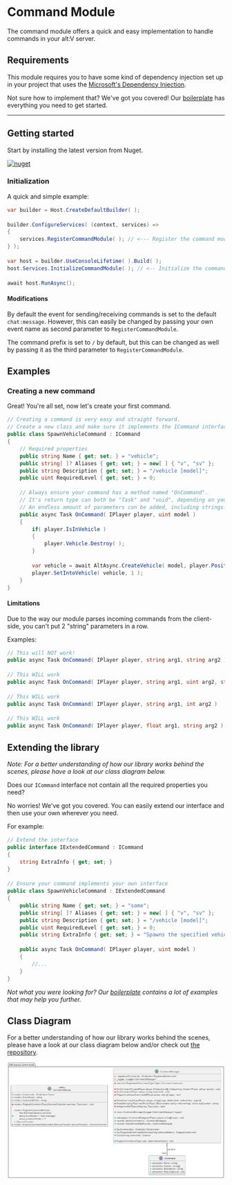 # Command Module

The command module offers a quick and easy implementation to handle commands in your alt:V server.

## Requirements

This module requires you to have some kind of dependency injection set up in your project that uses the [Microsoft's Dependency Injection](https://learn.microsoft.com/en-us/dotnet/core/extensions/dependency-injection).

Not sure how to implement that? We've got you covered! Our [boilerplate](https://github.com/altv-icarus/Boilerplate) has everything you need to get started.
***
## Getting started

Start by installing the latest version from Nuget.

[![nuget](https://img.shields.io/nuget/v/AltV.Icarus.Commands?style=for-the-badge)](https://www.nuget.org/packages/AltV.Icarus.Commands/)


### Initialization
A quick and simple example:
```cs
var builder = Host.CreateDefaultBuilder( );

builder.ConfigureServices( (context, services) =>
{
    services.RegisterCommandModule( ); // <--- Register the command module
} );
    
var host = builder.UseConsoleLifetime( ).Build( );
host.Services.InitializeCommandModule( ); // <-- Initialize the command module

await host.RunAsync();
```

#### Modifications
By default the event for sending/receiving commands is set to the default ``chat:message``. However, this can easily be changed by passing your own event name as second parameter to ``RegisterCommandModule``.

The command prefix is set to ``/`` by default, but this can be changed as well by passing it as the third parameter to ``RegisterCommandModule``.

## Examples

### Creating a new command
Great! You're all set, now let's create your first command.

```cs
// Creating a command is very easy and straight forward.
// Create a new class and make sure it implements the ICommand interface.
public class SpawnVehicleCommand : ICommand
{
    // Required properties
    public string Name { get; set; } = "vehicle";
    public string[ ]? Aliases { get; set; } = new[ ] { "v", "sv" };
    public string Description { get; set; } = "/vehicle [model]";
    public uint RequiredLevel { get; set; } = 0;

    // Always ensure your command has a method named "OnCommand".
    // It's return type can both be "Task" and "void", depending on your needs.
    // An endless amount of parameters can be added, including strings!
    public async Task OnCommand( IPlayer player, uint model )
    { 
        if( player.IsInVehicle )
        {
            player.Vehicle.Destroy( );
        }
        
        var vehicle = await AltAsync.CreateVehicle( model, player.Position, player.Rotation );
        player.SetIntoVehicle( vehicle, 1 );
    }
}
```

#### Limitations
Due to the way our module parses incoming commands from the client-side, you can't put 2 "string" parameters in a row.

Examples:
```cs
// This will NOT work!
public async Task OnCommand( IPlayer player, string arg1, string arg2 )

// This WILL work
public async Task OnCommand( IPlayer player, string arg1, uint arg2, string arg3 )

// This WILL work
public async Task OnCommand( IPlayer player, string arg1, int arg2 )

// This WILL work
public async Task OnCommand( IPlayer player, float arg1, string arg2 )
```

## Extending the library
*Note: For a better understanding of how our library works behind the scenes, please have a look at our class diagram below.*

Does our ``ICommand`` interface not contain all the required properties you need?

No worries! We've got you covered. You can easily extend our interface and then use your own wherever you need.

For example:
```cs
// Extend the interface
public interface IExtendedCommand : ICommand 
{
    string ExtraInfo { get; set; }
}

// Ensure your command implements your own interface
public class SpawnVehicleCommand : IExtendedCommand 
{
    public string Name { get; set; } = "some";
    public string[ ]? Aliases { get; set; } = new[ ] { "v", "sv" };
    public string Description { get; set; } = "/vehicle [model]";
    public uint RequiredLevel { get; set; } = 0;
    public string ExtraInfo { get; set; } = "Spawns the specified vehicle for you.";

    public async Task OnCommand( IPlayer player, uint model )
    { 
        //...
    }
}
```

*Not what you were looking for? Our [boilerplate](https://github.com/altv-icarus/Boilerplate) contains a lot of examples that may help you further.*

## Class Diagram
For a better understanding of how our library works behind the scenes, please have a look at our class diagram below and/or check out [the repository](https://github.com/altv-icarus/Commands).

![Class Diagram](../images/command-module.png)
